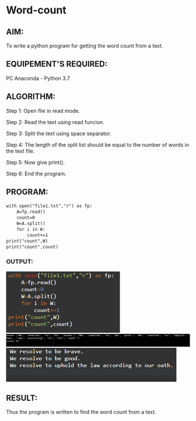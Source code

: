 # Word-count
## AIM:
To write a python program for getting the word count from a text.
## EQUIPEMENT'S REQUIRED: 
PC
Anaconda - Python 3.7
## ALGORITHM: 
Step 1:
Open flie in read mode.

Step 2:
Read the text using read funcion.

Step 3:
Split the text using space separator.

Step 4:
The length of the split list should be equal to the number of words in the text file.

Step 5:
Now give print().

Step 6:
End the program.

## PROGRAM:
```
with open("file1.txt","r") as fp:
    A=fp.read()
    count=0
    W=A.split()
    for i in W:
        count+=1 
print("count",W)        
print("count",count)        

```

### OUTPUT:
![code](https://github.com/Pallavi-Raveendranadreddy/Word-count/blob/e29460dffb2356418b93be82bd9078cc3a0bf383/code.PNG)
![wordcount](wordcount.PNG)
![length](length.PNG)
## RESULT:
Thus the program is written to find the word count from a text.
